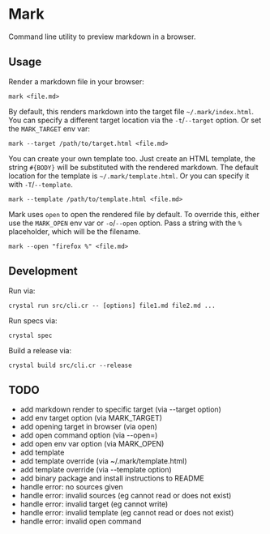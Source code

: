 # Mark

Command line utility to preview markdown in a browser.

## Usage

Render a markdown file in your browser:

```
mark <file.md>
```

By default, this renders markdown into the target file `~/.mark/index.html`. You can specify a
different target location via the `-t`/`--target` option. Or set the `MARK_TARGET` env var:

```
mark --target /path/to/target.html <file.md>
```

You can create your own template too. Just create an HTML template, the string `#{BODY}` will be
substituted with the rendered markdown. The default location for the template is
`~/.mark/template.html`. Or you can specify it with `-T`/`--template`.

```
mark --template /path/to/template.html <file.md>
```

Mark uses `open` to open the rendered file by default. To override this, either use the `MARK_OPEN`
env var or `-o`/`--open` option. Pass a string with the `%` placeholder, which will be the filename.

```
mark --open "firefox %" <file.md>
```

## Development

Run via:

```
crystal run src/cli.cr -- [options] file1.md file2.md ...
```

Run specs via:

```
crystal spec
```

Build a release via:

```
crystal build src/cli.cr --release
```

## TODO

* add markdown render to specific target (via --target option)
* add env target option (via MARK_TARGET)
* add opening target in browser (via open)
* add open command option (via --open=)
* add open env var option (via MARK_OPEN)
* add template
* add template override (via ~/.mark/template.html)
* add template override (via --template option)
* add binary package and install instructions to README
* handle error: no sources given
* handle error: invalid sources (eg cannot read or does not exist)
* handle error: invalid target (eg cannot write)
* handle error: invalid template (eg cannot read or does not exist)
* handle error: invalid open command
